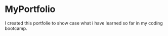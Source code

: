# MyPortfolio
I created this portfolie to show case what i have learned so far in my coding bootcamp.
